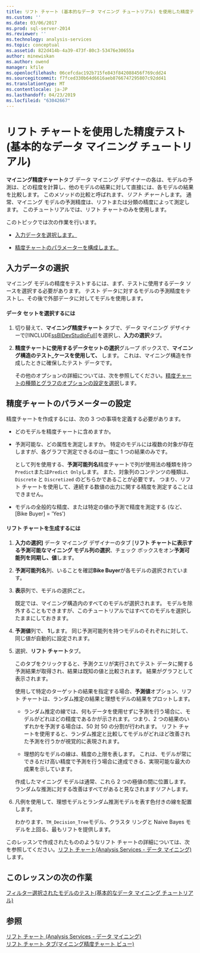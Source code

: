 ```yaml
---
title: リフト チャート (基本的なデータ マイニング チュートリアル) を使用した精度テスト |Microsoft Docs
ms.custom: ''
ms.date: 03/06/2017
ms.prod: sql-server-2014
ms.reviewer: ''
ms.technology: analysis-services
ms.topic: conceptual
ms.assetid: 822d414b-4a39-473f-80c3-53476e30655a
author: minewiskan
ms.author: owend
manager: kfile
ms.openlocfilehash: 06cefcdac192b715fe843f842088456f769cdd24
ms.sourcegitcommit: f7fced330b64d6616aeb8766747295807c92dd41
ms.translationtype: MT
ms.contentlocale: ja-JP
ms.lasthandoff: 04/23/2019
ms.locfileid: "63042667"
---
```

# <a name="testing-accuracy-with-lift-charts-basic-data-mining-tutorial"></a>リフト チャートを使用した精度テスト (基本的なデータ マイニング チュートリアル)
  **マイニング精度チャート**タブ データ マイニング デザイナーの各は、モデルの予測は、どの程度を計算し、他のモデルの結果に対して直接には、各モデルの結果を比較します。 このメソッドの比較と呼ばれます、*リフト チャート*します。 通常、マイニング モデルの予測精度は、リフトまたは分類の精度によって測定します。 このチュートリアルでは、リフト チャートのみを使用します。  
  
 このトピックでは次の作業を行います。  
  
-   [入力データを選択します。](#BKMK_InputData)  
  
-   [精度チャートのパラメーターを構成します。](#BKMK_Selecting)  
  
##  <a name="BKMK_InputData"></a> 入力データの選択  
 マイニング モデルの精度をテストするには、まず、テストに使用するデータ ソースを選択する必要があります。 テスト データに対するモデルの予測精度をテストし、その後で外部データに対してモデルを使用します。  
  
#### <a name="to-select-the-data-set"></a>データ セットを選択するには  
  
1.  切り替えて、**マイニング精度チャート** タブで、データ マイニング デザイナーで[!INCLUDE[ssBIDevStudioFull](../includes/ssbidevstudiofull-md.md)]を選択し、**入力の選択**タブ。  
  
2.  **精度チャートに使用するデータセットの選択**グループ ボックスで、**マイニング構造のテスト_ケースを使用して、** します。 これは、マイニング構造を作成したときに確保したテスト データです。  
  
     その他のオプションの詳細については、次を参照してください。[精度チャートの種類とグラフのオプションの設定を選択](../../2014/analysis-services/data-mining/choose-an-accuracy-chart-type-and-set-chart-options.md)します。  
  
##  <a name="BKMK_Selecting"></a> 精度チャートのパラメーターの設定  
 精度チャートを作成するには、次の 3 つの事項を定義する必要があります。  
  
-   どのモデルを精度チャートに含めますか。  
  
-   予測可能な、どの属性を測定しますか。 特定のモデルには複数の対象が存在しますが、各グラフで測定できるのは一度に 1 つの結果のみです。  
  
     として列を使用する、**予測可能列名**精度チャートで列が使用法の種類を持つ`Predict`または`Predict Only`します。 また、対象列のコンテンツの種類は、`Discrete` と `Discretized` のどちらかであることが必要です。 つまり、リフト チャートを使用して、連続する数値の出力に関する精度を測定することはできません。  
  
-   モデルの全般的な精度、または特定の値の予測で精度を測定する (など、[Bike Buyer] = 'Yes')  
  
#### <a name="to-generate-the-lift-chart"></a>リフト チャートを生成するには  
  
1.  **入力の選択]** データ マイニング デザイナーのタブ [**リフト チャートに表示する予測可能なマイニング モデル列の選択**、チェック ボックスをオン**予測可能列を同期し、値**します。  
  
2.  **予測可能列名**列、いることを確認**Bike Buyer**が各モデルの選択されています。  
  
3.  **表示**列で、モデルの選択ごと。  
  
     既定では、マイニング構造内のすべてのモデルが選択されます。 モデルを除外することもできますが、このチュートリアルではすべてのモデルを選択したままにしておきます。  
  
4.  **予測値**列で、 **1**します。 同じ予測可能列を持つモデルのそれぞれに対して、同じ値が自動的に設定されます。  
  
5.  選択、**リフト チャート**タブ。  
  
     このタブをクリックすると、予測クエリが実行されてテスト データに関する予測結果が取得され、結果は既知の値と比較されます。 結果がグラフとして表示されます。  
  
     使用して特定のターゲットの結果を指定する場合、**予測値**オプション、リフト チャートは、ランダム推定の結果と理想モデルの結果をプロットします。  
  
    -   ランダム推定の線では、何もデータを使用せずに予測を行う場合に、モデルがどれほどの精度であるかが示されます。つまり、2 つの結果のいずれかを予測する場合は、50 対 50 の分割が行われます。 リフト チャートを使用すると、ランダム推定と比較してモデルがどれほど改善された予測を行うかが視覚的に表現されます。  
  
    -   理想的なモデルの線は、精度の上限を表します。 これは、モデルが常にできるだけ高い精度で予測を行う場合に達成できる、実現可能な最大の成果を示しています。  
  
     作成したマイニング モデルは通常、これら 2 つの極値の間に位置します。 ランダムな推測に対する改善はすべてがあると見なされます*リフト*します。  
  
6.  凡例を使用して、理想モデルとランダム推測モデルを表す色付きの線を配置します。  
  
     わかります、`TM_Decision_Tree`モデル、クラスタ リングと Naive Bayes モデルを上回る、最もリフトを提供します。  
  
 このレッスンで作成されたもののようなリフト チャートの詳細については、次を参照してください。[リフト チャート&#40;Analysis Services - データ マイニング&#41;](../../2014/analysis-services/data-mining/lift-chart-analysis-services-data-mining.md)します。  
  
## <a name="next-task-in-lesson"></a>このレッスンの次の作業  
 [フィルター選択されたモデルのテスト&#40;基本的なデータ マイニング チュートリアル&#41;](../../2014/tutorials/testing-a-filtered-model-basic-data-mining-tutorial.md)  
  
## <a name="see-also"></a>参照  
 [リフト チャート &#40;Analysis Services - データ マイニング&#41;](../../2014/analysis-services/data-mining/lift-chart-analysis-services-data-mining.md)   
 [リフト チャート タブ&#40;マイニング精度チャート ビュー&#41;](../../2014/analysis-services/lift-chart-tab-mining-accuracy-chart-view.md)  
  
  
